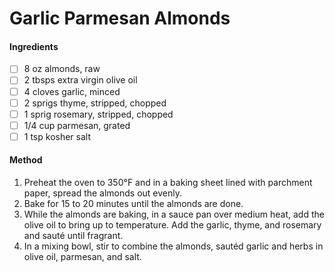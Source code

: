 <!-- TAG: vegetarian -->
<!-- TAG: vegan -->
<!-- TAG: gluten free -->
<!-- TAG: snack -->

# Garlic Parmesan Almonds

#### Ingredients

- [ ] 8 oz almonds, raw
- [ ] 2 tbsps extra virgin olive oil
- [ ] 4 cloves garlic, minced
- [ ] 2 sprigs thyme, stripped, chopped
- [ ] 1 sprig rosemary, stripped, chopped
- [ ] 1/4 cup parmesan, grated
- [ ] 1 tsp kosher salt

#### Method

1. Preheat the oven to 350°F and in a baking sheet lined with parchment paper, spread the almonds out evenly.
2. Bake for 15 to 20 minutes until the almonds are done.
3. While the almonds are baking, in a sauce pan over medium heat, add the olive oil to bring up to temperature. Add the garlic, thyme, and rosemary and sauté until fragrant.
4. In a mixing bowl, stir to combine the almonds, sautéd garlic and herbs in olive oil, parmesan, and salt.

